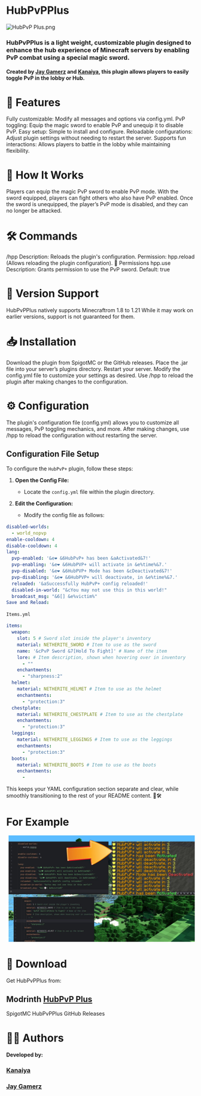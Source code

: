 # **HubPvPPlus**

![HubPvP Plus.png](HubPvP%20Plus.png)

### HubPvPPlus is a light weight, customizable plugin designed to enhance the hub experience of Minecraft servers by enabling PvP combat using a special magic sword.
#### Created by **[Jay Gamerz](https://www.fiverr.com/jay_gamerz)** and **[Kanaiya](https://www.youtube.com/@kanhaiyaswagger.)**, this plugin allows players to easily toggle PvP in the lobby or Hub.

# 📜 Features

Fully customizable: Modify all messages and options via config.yml.
PvP toggling: Equip the magic sword to enable PvP and unequip it to disable PvP.
Easy setup: Simple to install and configure.
Reloadable configurations: Adjust plugin settings without needing to restart the server.
Supports fun interactions: Allows players to battle in the lobby while maintaining flexibility.

# 🚀 How It Works

Players can equip the magic PvP sword to enable PvP mode.
With the sword equipped, players can fight others who also have PvP enabled.
Once the sword is unequipped, the player’s PvP mode is disabled, and they can no longer be attacked.

# 🛠️ Commands

/hpp
Description: Reloads the plugin's configuration.
Permission: hpp.reload (Allows reloading the plugin configuration).
📄 Permissions
hpp.use
Description: Grants permission to use the PvP sword.
Default: true

# 🛑 Version Support

HubPvPPlus natively supports Minecraftrom 1.8 to 1.21  While it may work on earlier versions, support is not guaranteed for them.

# 📥 Installation

Download the plugin from SpigotMC or the GitHub releases.
Place the .jar file into your server’s plugins directory.
Restart your server.
Modify the config.yml file to customize your settings as desired.
Use /hpp to reload the plugin after making changes to the configuration.

# ⚙️ Configuration
The plugin's configuration file (config.yml) allows you to customize all messages, PvP toggling mechanics, and more. After making changes, use /hpp to reload the configuration without restarting the server.
## Configuration File Setup

To configure the `HubPvP+` plugin, follow these steps:

1. **Open the Config File:**
    - Locate the `config.yml` file within the plugin directory.

2. **Edit the Configuration:**
    - Modify the config file as follows:

```yaml
disabled-worlds:
  - world_nopvp
enable-cooldown: 4
disable-cooldown: 4
lang:
  pvp-enabled: '&e❤ &6HubPvP+ has been &aActivated&7!'
  pvp-enabling: '&e❤ &6HubPVP+ will activate in &e%time%&7.'
  pvp-disabled: '&e❤ &6HubPVP+ Mode has been &cDeactivated&7!'
  pvp-disabling: '&e❤ &6HubPVP+ will deactivate, in &e%time%&7.'
  reloaded: '&aSuccessfully HubPvP+ config reloaded!'
  disabled-in-world: "&cYou may not use this in this world!"
  broadcast_msg: "&6[] &e%victim%"
Save and Reload:
```
`Items.yml`
```yaml
items:
  weapon:
    slot: 5 # Sword slot inside the player's inventory
    material: NETHERITE_SWORD # Item to use as the sword
    name: '&cPvP Sword &7[Hold To Fight]' # Name of the item
    lore: # Item description, shown when hovering over in inventory
      - ""
    enchantments:
      - "sharpness:2"
  helmet:
    material: NETHERITE_HELMET # Item to use as the helmet
    enchantments:
      - "protection:3"
  chestplate:
    material: NETHERITE_CHESTPLATE # Item to use as the chestplate
    enchantments:
      - "protection:3"
  leggings:
    material: NETHERITE_LEGGINGS # Item to use as the leggings
    enchantments:
      - "protection:3"
  boots:
    material: NETHERITE_BOOTS # Item to use as the boots
    enchantments:
      - 
```
This keeps your YAML configuration section separate and clear, while smoothly transitioning to the rest of your README content. 📜🛠️
# **For Example**

![HubPvpPlusImage.png](HubPvpPlusImage.png)
# 🔗 Download

Get HubPvPPlus from:

## Modrinth [HubPvP Plus](https://modrinth.com/plugin/hubpvpplus)

SpigotMC HubPvPPlus
GitHub Releases

# 🧑‍💻 Authors
#### Developed by:
### [Kanaiya](https://www.youtube.com/@kanhaiyaswagger.)
### [Jay Gamerz](https://www.fiverr.com/jay_gamerz)